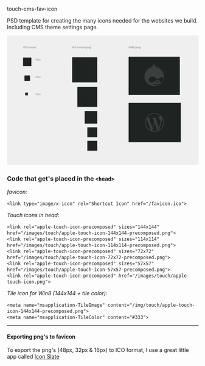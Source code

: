 touch-cms-fav-icon

PSD template for creating the many icons needed for the websites we build. Including CMS theme settings page.

![touch-cms-fav-icon](screenshot.png)


### Code that get's placed in the `<head>`

_favicon:_

    <link type="image/x-icon" rel="Shortcut Icon" href="/favicon.ico">

_Touch icons in head:_

    <link rel="apple-touch-icon-precomposed" sizes="144x144" href="/images/touch/apple-touch-icon-144x144-precomposed.png">
    <link rel="apple-touch-icon-precomposed" sizes="114x114" href="/images/touch/apple-touch-icon-114x114-precomposed.png">
    <link rel="apple-touch-icon-precomposed" sizes="72x72" href="/images/touch/apple-touch-icon-72x72-precomposed.png">
    <link rel="apple-touch-icon-precomposed" sizes="57x57" href="/images/touch/apple-touch-icon-57x57-precomposed.png">
    <link rel="apple-touch-icon-precomposed" href="/images/touch/apple-touch-icon.png">

_Tile icon for Win8 (144x144 + tile color):_

    <meta name="msapplication-TileImage" content="/img/touch/apple-touch-icon-144x144-precomposed.png">
    <meta name="msapplication-TileColor" content="#333">

---

#### Exporting png's to favicon

To export the png's (48px, 32px & 16px) to ICO format, I use a great little app called [Icon Slate](http://www.kodlian.com/apps/icon-slate)

